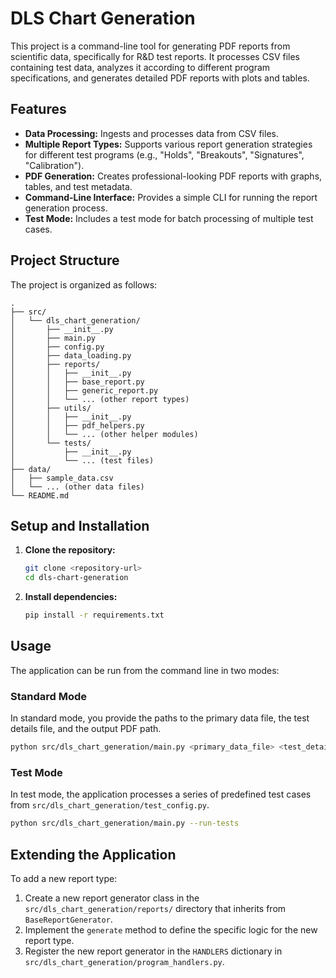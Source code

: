 # DLS Chart Generation

This project is a command-line tool for generating PDF reports from scientific data, specifically for R&D test reports. It processes CSV files containing test data, analyzes it according to different program specifications, and generates detailed PDF reports with plots and tables.

## Features

- **Data Processing:** Ingests and processes data from CSV files.
- **Multiple Report Types:** Supports various report generation strategies for different test programs (e.g., "Holds", "Breakouts", "Signatures", "Calibration").
- **PDF Generation:** Creates professional-looking PDF reports with graphs, tables, and test metadata.
- **Command-Line Interface:** Provides a simple CLI for running the report generation process.
- **Test Mode:** Includes a test mode for batch processing of multiple test cases.

## Project Structure

The project is organized as follows:

```
.
├── src/
│   └── dls_chart_generation/
│       ├── __init__.py
│       ├── main.py
│       ├── config.py
│       ├── data_loading.py
│       ├── reports/
│       │   ├── __init__.py
│       │   ├── base_report.py
│       │   ├── generic_report.py
│       │   └── ... (other report types)
│       ├── utils/
│       │   ├── __init__.py
│       │   ├── pdf_helpers.py
│       │   └── ... (other helper modules)
│       └── tests/
│           ├── __init__.py
│           └── ... (test files)
├── data/
│   ├── sample_data.csv
│   └── ... (other data files)
└── README.md
```

## Setup and Installation

1.  **Clone the repository:**
    ```bash
    git clone <repository-url>
    cd dls-chart-generation
    ```

2.  **Install dependencies:**
    ```bash
    pip install -r requirements.txt
    ```

## Usage

The application can be run from the command line in two modes:

### Standard Mode

In standard mode, you provide the paths to the primary data file, the test details file, and the output PDF path.

```bash
python src/dls_chart_generation/main.py <primary_data_file> <test_details_file> <pdf_output_path>
```

### Test Mode

In test mode, the application processes a series of predefined test cases from `src/dls_chart_generation/test_config.py`.

```bash
python src/dls_chart_generation/main.py --run-tests
```

## Extending the Application

To add a new report type:

1.  Create a new report generator class in the `src/dls_chart_generation/reports/` directory that inherits from `BaseReportGenerator`.
2.  Implement the `generate` method to define the specific logic for the new report type.
3.  Register the new report generator in the `HANDLERS` dictionary in `src/dls_chart_generation/program_handlers.py`.